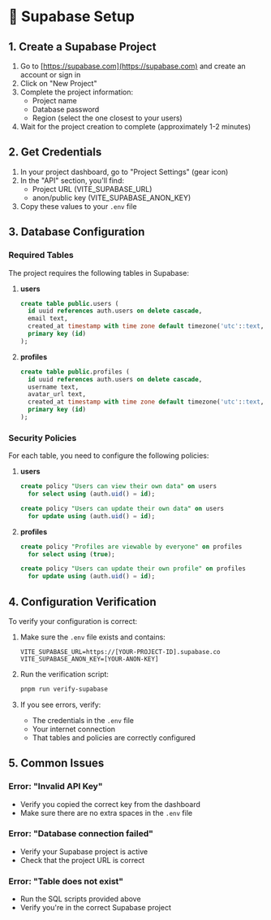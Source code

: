 # 🔧 Supabase Setup

## 1. Create a Supabase Project

1. Go to [https://supabase.com](https://supabase.com) and create an account or sign in
2. Click on "New Project"
3. Complete the project information:
   - Project name
   - Database password
   - Region (select the one closest to your users)
4. Wait for the project creation to complete (approximately 1-2 minutes)

## 2. Get Credentials

1. In your project dashboard, go to "Project Settings" (gear icon)
2. In the "API" section, you'll find:
   - Project URL (VITE_SUPABASE_URL)
   - anon/public key (VITE_SUPABASE_ANON_KEY)
3. Copy these values to your `.env` file

## 3. Database Configuration

### Required Tables

The project requires the following tables in Supabase:

1. **users**

   ```sql
   create table public.users (
     id uuid references auth.users on delete cascade,
     email text,
     created_at timestamp with time zone default timezone('utc'::text, now()) not null,
     primary key (id)
   );
   ```

2. **profiles**
   ```sql
   create table public.profiles (
     id uuid references auth.users on delete cascade,
     username text,
     avatar_url text,
     created_at timestamp with time zone default timezone('utc'::text, now()) not null,
     primary key (id)
   );
   ```

### Security Policies

For each table, you need to configure the following policies:

1. **users**

   ```sql
   create policy "Users can view their own data" on users
     for select using (auth.uid() = id);

   create policy "Users can update their own data" on users
     for update using (auth.uid() = id);
   ```

2. **profiles**

   ```sql
   create policy "Profiles are viewable by everyone" on profiles
     for select using (true);

   create policy "Users can update their own profile" on profiles
     for update using (auth.uid() = id);
   ```

## 4. Configuration Verification

To verify your configuration is correct:

1. Make sure the `.env` file exists and contains:

   ```env
   VITE_SUPABASE_URL=https://[YOUR-PROJECT-ID].supabase.co
   VITE_SUPABASE_ANON_KEY=[YOUR-ANON-KEY]
   ```

2. Run the verification script:

   ```sh
   pnpm run verify-supabase
   ```

3. If you see errors, verify:
   - The credentials in the `.env` file
   - Your internet connection
   - That tables and policies are correctly configured

## 5. Common Issues

### Error: "Invalid API Key"

- Verify you copied the correct key from the dashboard
- Make sure there are no extra spaces in the `.env` file

### Error: "Database connection failed"

- Verify your Supabase project is active
- Check that the project URL is correct

### Error: "Table does not exist"

- Run the SQL scripts provided above
- Verify you're in the correct Supabase project

